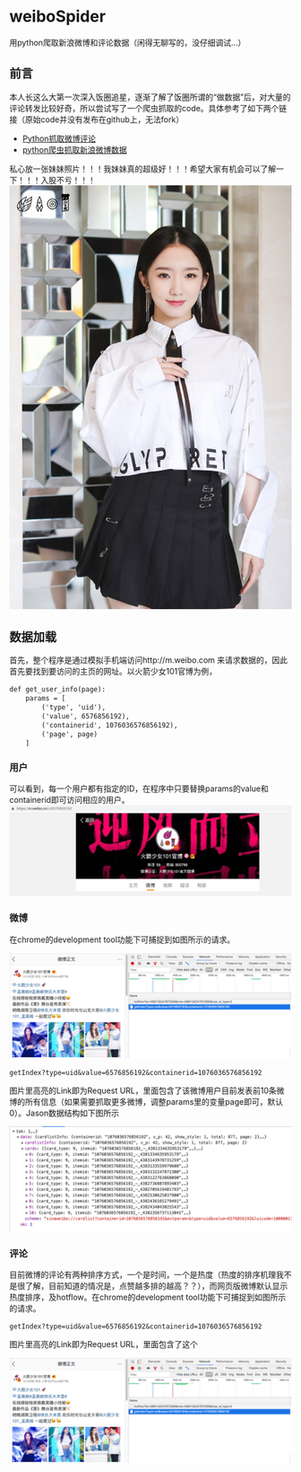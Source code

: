 # weiboSpider
用python爬取新浪微博和评论数据（闲得无聊写的，没仔细调试…）

## 前言
本人长这么大第一次深入饭圈追星，逐渐了解了饭圈所谓的“做数据”后，对大量的评论转发比较好奇，所以尝试写了一个爬虫抓取的code。具体参考了如下两个链接（原始code并没有发布在github上，无法fork）

* [Python抓取微博评论](https://www.cnblogs.com/chenyang920/p/7205597.html)
* [python爬虫抓取新浪微博数据](https://www.jianshu.com/p/c4ef31a0ea8c)

私心放一张妹妹照片！！！我妹妹真的超级好！！！希望大家有机会可以了解一下！！！入股不亏！！！
![Image of Meiqi Meng](./images/meiqi.JPG)

## 数据加载

首先，整个程序是通过模拟手机端访问http://m.weibo.com 来请求数据的，因此首先要找到要访问的主页的网址。以火箭少女101官博为例，
```
def get_user_info(page):
    params = [
        ('type', 'uid'),
        ('value', 6576856192),
        ('containerid', 1076036576856192),
        ('page', page)
    ]
```
### 用户
可以看到，每一个用户都有指定的ID，在程序中只要替换params的value和containerid即可访问相应的用户。
![官博网址](./images/rocketgirls.png)

### 微博
在chrome的development tool功能下可捕捉到如图所示的请求。

![RequestURL](./images/details.png)

```
getIndex?type=uid&value=6576856192&containerid=1076036576856192
```

图片里高亮的Link即为Request URL，里面包含了该微博用户目前发表前10条微博的所有信息（如果需要抓取更多微博，调整params里的变量page即可，默认0）。Jason数据结构如下图所示

![Structure](./images/structure.png)


### 评论
目前微博的评论有两种排序方式，一个是时间，一个是热度（热度的排序机理我不是很了解，目前知道的情况是，点赞越多排的越高？？），而网页版微博默认显示热度排序，及hotflow。在chrome的development tool功能下可捕捉到如图所示的请求。
```
getIndex?type=uid&value=6576856192&containerid=1076036576856192
```
图片里高亮的Link即为Request URL，里面包含了这个

![最新微博](./images/details.png)
